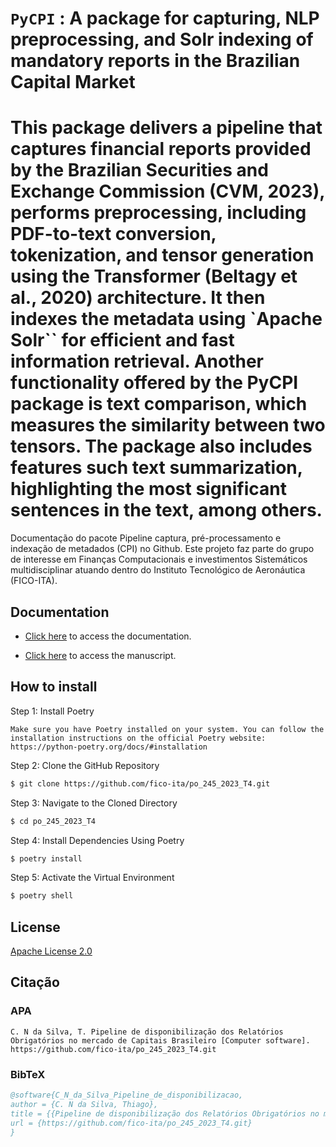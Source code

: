 `PyCPI` : A package for capturing, NLP preprocessing,
and Solr indexing of mandatory reports in the
Brazilian Capital Market
==============================================================================================
This package delivers a pipeline that captures
financial reports provided by the Brazilian Securities and Exchange Commission (CVM, 2023), performs preprocessing, including PDF-to-text conversion, tokenization, and tensor generation using the Transformer (Beltagy et al., 2020) architecture. It then indexes the metadata using `Apache Solr``
 for efficient and fast information retrieval. Another functionality offered by the PyCPI package is text comparison, which measures the similarity between two tensors. The package also includes features such text summarization, highlighting the most significant sentences in the text,
among others.
=======
Documentação do pacote Pipeline captura, pré-processamento e indexação de metadados (CPI)  no Github.
Este projeto faz parte do grupo de interesse em Finanças Computacionais e investimentos Sistemáticos multidisciplinar atuando dentro do Instituto Tecnológico de Aeronáutica (FICO-ITA).

## Documentation

- [Click here](docs/index.md) to access the documentation.

* [Click here](docs/PCI_package.pdf) to access the manuscript.
  

## How to install


Step 1: Install Poetry
```text
Make sure you have Poetry installed on your system. You can follow the installation instructions on the official Poetry website:
https://python-poetry.org/docs/#installation
```

Step 2: Clone the GitHub Repository

```bash
$ git clone https://github.com/fico-ita/po_245_2023_T4.git
```
Step 3: Navigate to the Cloned Directory


```bash
$ cd po_245_2023_T4
```

Step 4: Install Dependencies Using Poetry


```bash
$ poetry install
```

Step 5: Activate the Virtual Environment


```bash
$ poetry shell
```


## License

[Apache License 2.0](LICENSE)



## Citação

### APA
```text
C. N da Silva, T. Pipeline de disponibilização dos Relatórios Obrigatórios no mercado de Capitais Brasileiro [Computer software]. https://github.com/fico-ita/po_245_2023_T4.git
```

### BibTeX
```bibtex
@software{C_N_da_Silva_Pipeline_de_disponibilizacao,
author = {C. N da Silva, Thiago},
title = {{Pipeline de disponibilização dos Relatórios Obrigatórios no mercado de Capitais Brasileiro}},
url = {https://github.com/fico-ita/po_245_2023_T4.git}
}
```


